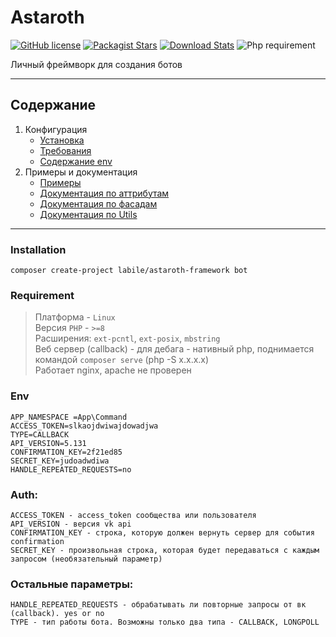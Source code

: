 # Astaroth

[![GitHub license](https://img.shields.io/badge/license-MIT-green.svg)](https://github.com/labi-le/astaroth-core/blob/main/LICENSE)
[![Packagist Stars](https://img.shields.io/packagist/stars/labile/astaroth-core)](https://packagist.org/packages/labile/astaroth-core/stats)
[![Download Stats](https://img.shields.io/packagist/dt/labile/astaroth-core)](https://packagist.org/packages/labile/astaroth-core/stats)
![Php requirement](https://img.shields.io/packagist/php-v/labile/astaroth-core)

Личный фреймворк для создания ботов

___

## Содержание

1. Конфигурация
    + [Установка](#Installation)
    + [Требования](#Requirement)
    + [Содержание env](#Env)
2. Примеры и документация
    + [Примеры](doc/example)
    + [Документация по аттрибутам](doc/attribute.md)
    + [Документация по фасадам](doc/facade.md)
    + [Документация по Utils](doc/utils.md)

___

### Installation

```
composer create-project labile/astaroth-framework bot
```

### Requirement

> Платформа - `Linux`\
> Версия `PHP` - `>=8`\
> Расширения: `ext-pcntl`, `ext-posix`, `mbstring`\
> Веб сервер (callback) - для дебага - нативный php, поднимается командой `composer serve` (php -S x.x.x.x)\
> Работает nginx, apache не проверен

### Env

```dotenv
APP_NAMESPACE =App\Command
ACCESS_TOKEN=slkaojdwiwajdowadjwa
TYPE=CALLBACK
API_VERSION=5.131
CONFIRMATION_KEY=2f21ed85
SECRET_KEY=judoadwdiwa
HANDLE_REPEATED_REQUESTS=no
```

### Auth:

    ACCESS_TOKEN - access_token сообщества или пользователя
    API_VERSION - версия vk api
    CONFIRMATION_KEY - строка, которую должен вернуть сервер для события confirmation
    SECRET_KEY - произвольная строка, которая будет передаваться с каждым запросом (необязательный параметр)

### Остальные параметры:

    HANDLE_REPEATED_REQUESTS - обрабатывать ли повторные запросы от вк (callback). yes or no
    TYPE - тип работы бота. Возможны только два типа - CALLBACK, LONGPOLL
